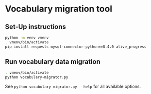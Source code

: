 # Vocabulary migration tool
## Set-Up instructions
```bash
python -m venv vmenv
. vmenv/bin/activate
pip install requests mysql-connector-python==8.4.0 alive_progress
```

## Run vocabulary data migration
```bash
. vmenv/bin/activate
python vocabulary-migrator.py
```

See `python vocabulary-migrator.py --help` for all available options.
